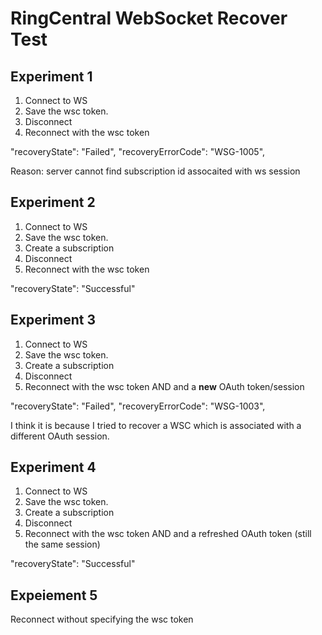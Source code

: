 # RingCentral WebSocket Recover Test


## Experiment 1

1. Connect to WS
2. Save the wsc token. 
3. Disconnect 
4. Reconnect with the wsc token

"recoveryState": "Failed",
"recoveryErrorCode": "WSG-1005",

Reason: server cannot find subscription id assocaited with ws session


## Experiment 2

1. Connect to WS
2. Save the wsc token. 
3. Create a subscription
4. Disconnect 
5. Reconnect with the wsc token

"recoveryState": "Successful"


## Experiment 3

1. Connect to WS
2. Save the wsc token. 
3. Create a subscription
4. Disconnect 
5. Reconnect with the wsc token AND and a **new** OAuth token/session

"recoveryState": "Failed",
"recoveryErrorCode": "WSG-1003",

I think it is because I tried to recover a WSC which is associated with a different OAuth session.


## Experiment 4

1. Connect to WS
2. Save the wsc token. 
3. Create a subscription
4. Disconnect 
5. Reconnect with the wsc token AND and a refreshed OAuth token (still the same session)

"recoveryState": "Successful"


## Expeiement 5

Reconnect without specifying the wsc token

